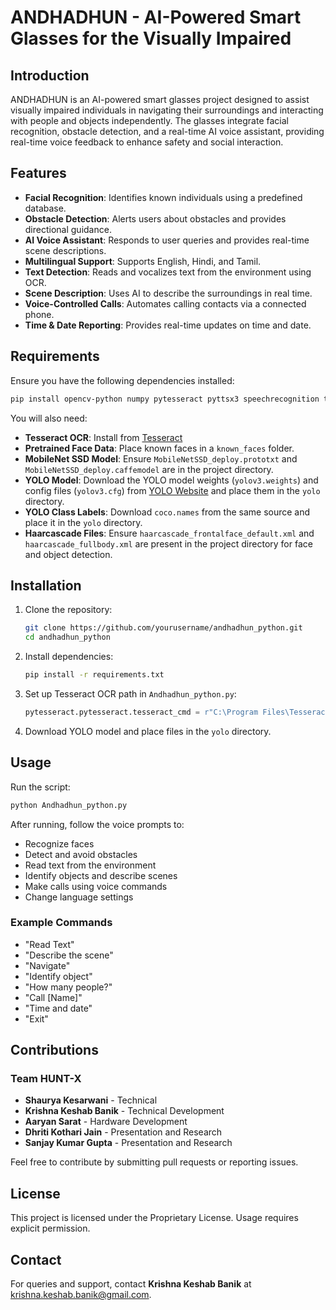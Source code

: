 # ANDHADHUN - AI-Powered Smart Glasses for the Visually Impaired

## Introduction
ANDHADHUN is an AI-powered smart glasses project designed to assist visually impaired individuals in navigating their surroundings and interacting with people and objects independently. The glasses integrate facial recognition, obstacle detection, and a real-time AI voice assistant, providing real-time voice feedback to enhance safety and social interaction.

## Features
- **Facial Recognition**: Identifies known individuals using a predefined database.
- **Obstacle Detection**: Alerts users about obstacles and provides directional guidance.
- **AI Voice Assistant**: Responds to user queries and provides real-time scene descriptions.
- **Multilingual Support**: Supports English, Hindi, and Tamil.
- **Text Detection**: Reads and vocalizes text from the environment using OCR.
- **Scene Description**: Uses AI to describe the surroundings in real time.
- **Voice-Controlled Calls**: Automates calling contacts via a connected phone.
- **Time & Date Reporting**: Provides real-time updates on time and date.

## Requirements
Ensure you have the following dependencies installed:

```bash
pip install opencv-python numpy pytesseract pyttsx3 speechrecognition transformers deepface deep-translator face-recognition imutils pywinauto torch torchvision torchaudio
```

You will also need:
- **Tesseract OCR**: Install from [Tesseract](https://github.com/UB-Mannheim/tesseract/wiki)
- **Pretrained Face Data**: Place known faces in a `known_faces` folder.
- **MobileNet SSD Model**: Ensure `MobileNetSSD_deploy.prototxt` and `MobileNetSSD_deploy.caffemodel` are in the project directory.
- **YOLO Model**: Download the YOLO model weights (`yolov3.weights`) and config files (`yolov3.cfg`) from [YOLO Website](https://pjreddie.com/darknet/yolo/) and place them in the `yolo` directory.
- **YOLO Class Labels**: Download `coco.names` from the same source and place it in the `yolo` directory.
- **Haarcascade Files**: Ensure `haarcascade_frontalface_default.xml` and `haarcascade_fullbody.xml` are present in the project directory for face and object detection.

## Installation
1. Clone the repository:
   ```bash
   git clone https://github.com/yourusername/andhadhun_python.git
   cd andhadhun_python
   ```
2. Install dependencies:
   ```bash
   pip install -r requirements.txt
   ```
3. Set up Tesseract OCR path in `Andhadhun_python.py`:
   ```python
   pytesseract.pytesseract.tesseract_cmd = r"C:\Program Files\Tesseract-OCR\tesseract.exe"
   ```
4. Download YOLO model and place files in the `yolo` directory.

## Usage
Run the script:
```bash
python Andhadhun_python.py
```
After running, follow the voice prompts to:
- Recognize faces
- Detect and avoid obstacles
- Read text from the environment
- Identify objects and describe scenes
- Make calls using voice commands
- Change language settings

### Example Commands
- "Read Text"
- "Describe the scene"
- "Navigate"
- "Identify object"
- "How many people?"
- "Call [Name]"
- "Time and date"
- "Exit"

## Contributions
### Team HUNT-X
- **Shaurya Kesarwani** - Technical
- **Krishna Keshab Banik** - Technical Development
- **Aaryan Sarat** - Hardware Development
- **Dhriti Kothari Jain** - Presentation and Research
- **Sanjay Kumar Gupta** - Presentation and Research

Feel free to contribute by submitting pull requests or reporting issues.

## License
This project is licensed under the Proprietary License. Usage requires explicit permission.

## Contact
For queries and support, contact **Krishna Keshab Banik** at [krishna.keshab.banik@gmail.com](mailto:krishna.keshab.banik@gmail.com).
